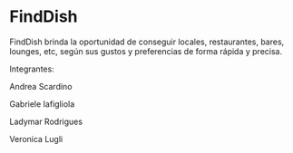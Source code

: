 # FindDish
FindDish brinda la oportunidad de conseguir locales, restaurantes, bares, lounges, etc, según sus gustos y preferencias de forma rápida y precisa. 


Integrantes:

Andrea Scardino

Gabriele Iafigliola

Ladymar Rodrigues

Veronica Lugli

